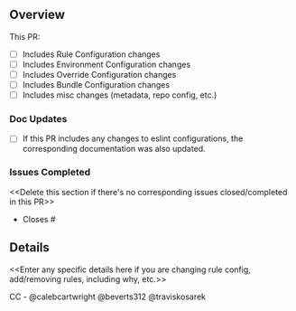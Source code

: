 ## Overview
This PR:
- [ ] Includes Rule Configuration changes
- [ ] Includes Environment Configuration changes
- [ ] Includes Override Configuration changes
- [ ] Includes Bundle Configuration changes
- [ ] Includes misc changes (metadata, repo config, etc.)

### Doc Updates
- [ ] If this PR includes any changes to eslint configurations, the corresponding documentation was also updated.

### Issues Completed
<<Delete this section if there's no corresponding issues closed/completed in this PR>>
- Closes #

## Details
<<Enter any specific details here if you are changing rule config, add/removing rules, including why, etc.>>

CC - @calebcartwright @beverts312 @traviskosarek